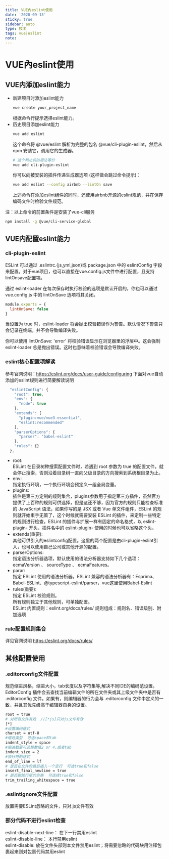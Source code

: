 ```yaml
---
title: VUE內eslint使用
date: '2020-09-13'
sticky: true 
sidebar: auto 
type: 技术
tags: vue|eslint
note: 
---
```


# VUE內eslint使用
## VUE内添加eslint能力
- 新建项目时添加eslint能力
  ```sh
  vue create your_project_name
  ```
    根据命令行提示选择eslint能力。
- 历史项目添加eslint能力
  ```sh
  vue add eslint
  ```
  这个命令将 @vue/eslint 解析为完整的包名 @vue/cli-plugin-eslint，然后从 npm 安装它，调用它的生成器。
  ```sh
  # 这个和之前的用法等价
  vue add cli-plugin-eslint  
  ```
  你可以向被安装的插件传递生成器选项 (这样做会跳过命令提示)：
  ```sh
  vue add eslint --config airbnb --lintOn save
  ```
  上述命令在添加eslint组件的同时，还使用airbnb开源的eslint规范，并在保存编码文件时检验文件规范。

注：以上命令的前置条件是安装了vue-cli服务
```sh
npm install -g @vue/cli-service-global
```

## VUE内配置eslint能力

### cli-plugin-eslint
ESLint 可以通过 .eslintrc.{js,yml,json}或 package.json 中的 eslintConfig 字段来配置。对于vue项目，也可以直接在vue.config.js文件中进行配置，且支持lintOnsave配置項。

通过 eslint-loader 在每次保存时执行校验的选项是默认开启的，你也可以通过 vue.config.js 中的 lintOnSave 选项将其关闭。
``` js
module.exports = {
  lintOnSave: false
}
```
当设置为 true 时，eslint-loader 将会抛出校验错误作为警告。默认情况下警告只会记录在终端，并不会导致编译失败。

你可以使用 lintOnSave: 'error' 将校验错误显示在浏览器里的浮层中。这会强制 eslint-loader 总是抛出错误。这时也意味着校验错误会导致编译失败。

### eslint核心配置项解读
参考官网说明：https://eslint.org/docs/user-guide/configuring
下面对vue自动添加的eslint规则进行简要解读说明
```js
  "eslintConfig": {
    "root": true,
    "env": {
      "node": true
    },
    "extends": [
      "plugin:vue/vue3-essential",
      "eslint:recommended"
    ],
    "parserOptions": {
      "parser": "babel-eslint"
    },
    "rules": {}
  },
```
- root:  
  ESLint 在目录树种搜索配置文件时，若遇到 root 参数为 true 的配置文件，就会停止搜索，否则沿着目录树一直向父级目录的方向搜索到系统根目录为止。
- env:  
  指定执行环境，一个执行环境会预定义一组全局变量。
- plugins:  
  插件是第三方定制的规则集合，plugins参数用于指定第三方插件，虽然官方提供了上百种的规则可供选择，但是这还不够，因为官方的规则只能检查标准的 JavaScript 语法，如果你写的是 JSX 或者 Vue 单文件组件，ESLint 的规则就开始束手无策了，这个时候就需要安装 ESLint 的插件，来定制一些特定的规则进行检查，ESLint 的插件与扩展一样有固定的命名格式，以  eslint-plugin- 开头，插件名中的  eslint-plugin-  使用的时候也可以省略这个头。  
- extends(重要):  
  其他可供引入的eslintconfig配置。这里的两个配置是由cli-plugin-eslint引入，也可以使用自己公司或其他开源的配置。
- parserOptions:  
  指定语法分析器选项，默认使用的语法分析器支持如下几个选项： ecmaVersion 、 sourceType 、 ecmaFeatures。
- parar:  
  指定 ESLint 使用的语法分析器。ESLint 兼容的语法分析器有：Esprima、Babel-ESLint、@typescript-eslint/parser，vue这里使用Babel-Eslint
- rules(重要):  
  指定 ESLint 校验规则。  
  所有规则独立于其他规则，可单独配置。  
  ESLint 内置规则：eslint.org/docs/rules/
  规则组成：规则名、错误级别、附加选项


### rule配置规则集合
详见官网说明
https://eslint.org/docs/rules/

## 其他配置使用
### .editorconfig文件配置
规范缩进风格，缩进大小，tab长度以及字符集等,解决不同IDE的编码范设置。EditorConfig 插件会去查找当前编辑文件的所在文件夹或其上级文件夹中是否有 .editorconfig 文件。如果有，则编辑器的行为会与 .editorconfig 文件中定义的一致，并且其优先级高于编辑器自身的设置。
```sh
root = true
# 对所有文件有效  //[*js]只对js文件有效
[*]
#设置编码格式
charset = utf-8
#缩进类型  可选space和tab
indent_style = space
#缩进数量可选整数值2 or 4,或者tab
indent_size = 2
#换行符的格式
end_of_line = lf
# 是否在文件的最后插入一个空行  可选true和false
insert_final_newline = true
# 是否删除行尾的空格  可选择true和false
trim_trailing_whitespace = true
```
### .eslintignore文件配置
放置需要ESLint忽略的文件，只对.js文件有效
### 部分代码不进行eslint检查
eslint-disable-next-line：  在下一行禁用eslint  
eslint-disable-line： 本行禁用eslint  
eslint-disable:   放在文件头部则本文件禁用eslint；将需要忽略的代码块用注释包裹起来则对包裹代码禁用eslint  